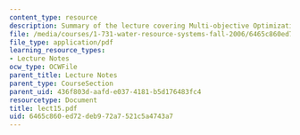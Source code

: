 ```yaml
---
content_type: resource
description: Summary of the lecture covering Multi-objective Optimization and Utility.
file: /media/courses/1-731-water-resource-systems-fall-2006/6465c860ed72deb972a7521c5a4743a7_lect15.pdf
file_type: application/pdf
learning_resource_types:
- Lecture Notes
ocw_type: OCWFile
parent_title: Lecture Notes
parent_type: CourseSection
parent_uid: 436f803d-aafd-e037-4181-b5d176483fc4
resourcetype: Document
title: lect15.pdf
uid: 6465c860-ed72-deb9-72a7-521c5a4743a7
---
```

